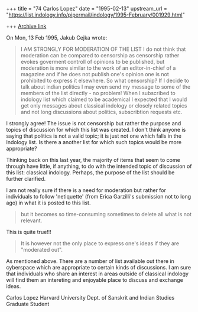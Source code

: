 +++
title = "74 Carlos Lopez"
date = "1995-02-13"
upstream_url = "https://list.indology.info/pipermail/indology/1995-February/001929.html"

+++
[Archive link](https://list.indology.info/pipermail/indology/1995-February/001929.html)

On Mon, 13 Feb 1995, Jakub Cejka wrote:
> I AM STRONGLY FOR MODERATION OF THE LIST
> I do not think that moderation can be compared to censorship as censorship
> rather evokes goverment controll of opinions to be published, but moderation
> is more similar to the work of an editor-in-chief of a magazine and if he
> does not publish one's opinion one is not prohibited to express it
> elsewhere. So what censorship?
> If I decide to talk about indian politics I may even send my message to some
> of the members of the list directly - no problem!
> When I subscribed to indology list which claimed to be academical I expected
> that I would get only messages about classical indology or closely related
> topics and not long discussions about politics, subscribtion requests etc.

I strongly agree!  The issue is not censorship but rather the purpose and 
topics of discussion for which this list was created.  I don't think 
anyone is saying 
that politics is not a valid topic; it is  just not one which falls in the 
Indology list. Is there a another list for which such topics would be 
more appropriate?

Thinking back on this last year, the majority of items that seem to come 
through have little, if anything, to do with the intended topic of 
discussion of this list: classical indology.  Perhaps, the purpose of the 
list should be further clarified.

I am not really sure if there is a need for moderation but rather for 
individuals to follow 'netiquette' (from Erica Garzilli's submission not 
to long ago) in what it is posted to this list.  


> but it becomes so time-consuming sometimes to delete all what 
is not relevant. 

This is quite true!!!

>It is however not the only place to express one's ideas 
if they  are "moderated out".

As mentioned above.  There are a number of list available out there in 
cyberspace which are appropriate to certain kinds of discussions.  I am 
sure that individuals who share an interest in areas outside of classical 
indology will find them an intereting and enjoyable place to discuss and 
exchange ideas. 



Carlos Lopez
Harvard University
Dept. of Sanskrit and Indian Studies
Graduate Student






